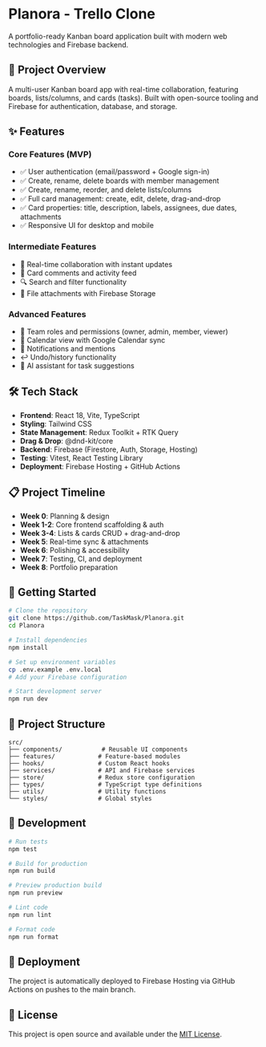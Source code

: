 # Planora - Trello Clone

A portfolio-ready Kanban board application built with modern web technologies and Firebase backend.

## 🎯 Project Overview

A multi-user Kanban board app with real-time collaboration, featuring boards, lists/columns, and cards (tasks). Built with open-source tooling and Firebase for authentication, database, and storage.

## ✨ Features

### Core Features (MVP)
- ✅ User authentication (email/password + Google sign-in)
- ✅ Create, rename, delete boards with member management
- ✅ Create, rename, reorder, and delete lists/columns
- ✅ Full card management: create, edit, delete, drag-and-drop
- ✅ Card properties: title, description, labels, assignees, due dates, attachments
- ✅ Responsive UI for desktop and mobile

### Intermediate Features
- 🔄 Real-time collaboration with instant updates
- 💬 Card comments and activity feed
- 🔍 Search and filter functionality
- 📎 File attachments with Firebase Storage

### Advanced Features
- 👥 Team roles and permissions (owner, admin, member, viewer)
- 📅 Calendar view with Google Calendar sync
- 🔔 Notifications and mentions
- ↩️ Undo/history functionality
- 🤖 AI assistant for task suggestions

## 🛠️ Tech Stack

- **Frontend**: React 18, Vite, TypeScript
- **Styling**: Tailwind CSS
- **State Management**: Redux Toolkit + RTK Query
- **Drag & Drop**: @dnd-kit/core
- **Backend**: Firebase (Firestore, Auth, Storage, Hosting)
- **Testing**: Vitest, React Testing Library
- **Deployment**: Firebase Hosting + GitHub Actions

## 📋 Project Timeline

- **Week 0**: Planning & design
- **Week 1-2**: Core frontend scaffolding & auth
- **Week 3-4**: Lists & cards CRUD + drag-and-drop
- **Week 5**: Real-time sync & attachments
- **Week 6**: Polishing & accessibility
- **Week 7**: Testing, CI, and deployment
- **Week 8**: Portfolio preparation

## 🚀 Getting Started

```bash
# Clone the repository
git clone https://github.com/TaskMask/Planora.git
cd Planora

# Install dependencies
npm install

# Set up environment variables
cp .env.example .env.local
# Add your Firebase configuration

# Start development server
npm run dev
```

## 📁 Project Structure

```
src/
├── components/           # Reusable UI components
├── features/            # Feature-based modules
├── hooks/               # Custom React hooks
├── services/            # API and Firebase services
├── store/               # Redux store configuration
├── types/               # TypeScript type definitions
├── utils/               # Utility functions
└── styles/              # Global styles
```

## 🔧 Development

```bash
# Run tests
npm test

# Build for production
npm run build

# Preview production build
npm run preview

# Lint code
npm run lint

# Format code
npm run format
```

## 🚢 Deployment

The project is automatically deployed to Firebase Hosting via GitHub Actions on pushes to the main branch.

## 📝 License

This project is open source and available under the [MIT License](LICENSE).
